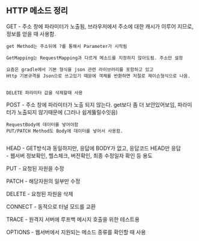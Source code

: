## HTTP 메소드 정리


GET - 주소 창에 파라미터가 노출됨, 브라우저에서 주소에 대한 캐시가 이루어 지므로, 정보를 얻을 때 사용함.
```
get Method는 주소뒤에 ?를 통해서 Parameter가 시작됨

GetMapping는 RequestMapping과 다르게 메소드를 지정하지 않아도됨. 주소만 설정

요즘은 gradle에서 기본 형식을 json 관련 라이브러리를 포함하고 있고
Http 기본규격을 Json으로 쓰고있기 때문에 객체를 반환하면 저절로 제이슨형식으로 나옴.


DELETE 파라미터 값을 삭제할때 사용

```


POST - 주소 창에 파라미터가 노출 되지 않는다.
get보다 좀 더 보안있어보임, 파라미터가 노출되지 않기때문에 (그러나 쉽게뚫릴수잇음)

```
RequestBody에 데이터를 넣어야함
PUT/PATCH Method도 Body에 데이터를 넣어서 사용함.


```



HEAD - GET방식과 동일하지만, 응답에 BODY가 없고, 응답코드 HEAD만 응답  
     - 웹서버 정보확인, 헬스체크, 버전확인, 최종 수정일자  확인 등 용도



PUT  - 요청된 자원을 수정

PATCH - 해당자원의 일부만 수정

DELETE - 요청된 자원을 삭제

CONNECT - 동적으로 터널 모드를 교환

TRACE - 원격지 서버에  루프백 메시지 호출을 위한 테스트용

OPTIONS - 웹서버에서 지원되는 메소드 종류를 확인할 때 사용

